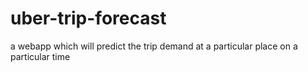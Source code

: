 # uber-trip-forecast
a webapp which will predict the trip demand at a particular place on a particular time 
